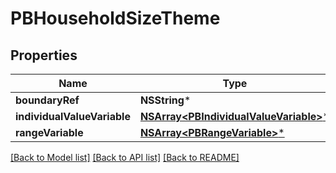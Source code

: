 # PBHouseholdSizeTheme

## Properties
Name | Type | Description | Notes
------------ | ------------- | ------------- | -------------
**boundaryRef** | **NSString*** |  | [optional] 
**individualValueVariable** | [**NSArray&lt;PBIndividualValueVariable&gt;***](PBIndividualValueVariable.md) |  | [optional] 
**rangeVariable** | [**NSArray&lt;PBRangeVariable&gt;***](PBRangeVariable.md) |  | [optional] 

[[Back to Model list]](../README.md#documentation-for-models) [[Back to API list]](../README.md#documentation-for-api-endpoints) [[Back to README]](../README.md)


